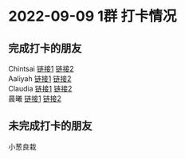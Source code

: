 # 2022-09-09 1群 打卡情况
## 完成打卡的朋友
Chintsai [链接1](http://mmbiz.qpic.cn/mmbiz_jpg/fKBOEML39zrWicpyXAOwpVKNJuTuibp79WwliaiandTJzM20hFsRBeNzDoopmbchryW8z3Z6oDiafQMiaKLW5n0CpExg/0) [链接2](http://mmbiz.qpic.cn/mmbiz_jpg/fKBOEML39zrWicpyXAOwpVKNJuTuibp79Wp7jDQYAkWLngrVCFt6zC0dYXq3lPpQTiasvMoXoLrzZJD8y6EzmpFpQ/0) <br>Aaliyah [链接1](http://mmbiz.qpic.cn/mmbiz_jpg/aBaDwGIjEcFnLJgDVMJ4QzkLwlKgNF3PnCHJngtXVlJF19T1ZYFO5IBOCS0prqzMWHUxJyPZgadK5iab1ibaQ4Pg/0) [链接2](http://mmbiz.qpic.cn/mmbiz_jpg/aBaDwGIjEcFnLJgDVMJ4QzkLwlKgNF3Pk65FCc0IClvQiaO9Mfuhm9IGuhwbgJ6Dq66nDkicjAS8fiaDHeT2gjia7Q/0) <br>Claudia [链接1](http://mmbiz.qpic.cn/mmbiz_jpg/EqM704vBbWDty4fibcDCYiajz2BXSibEEiaFGj9iaEfVobfXH4zMKXhEC8J0XwIrP9JeAnQjdZHH5ySSeVKk4Qouhrg/0) [链接2](http://mmbiz.qpic.cn/mmbiz_jpg/EqM704vBbWDty4fibcDCYiajz2BXSibEEiaFXCkhzmV7PVhc5LlTXu036tCNPGoHw9KyKzm5xgsUxywABbj6y2K4lQ/0) <br>晨曦 [链接1](http://mmbiz.qpic.cn/mmbiz_jpg/4rYayDxu0jXoNLj3pGOfhh1B4PFmuMCfCZX6VqTuNSJDMia0fCcRJJgicVHpM71Ez4vVNZ3vpx98NjNicaxhJ92bw/0) [链接2](http://mmbiz.qpic.cn/mmbiz_jpg/4rYayDxu0jXoNLj3pGOfhh1B4PFmuMCfIUyUe7OS2hT1CvIHPWo6rsvCBdERCFQRAAVfQAKB1sXVHOGUUP6G8w/0) <br>
## 未完成打卡的朋友
小葱良栽

